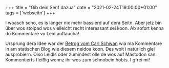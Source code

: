 +++
title = "Gib dein Senf dazua"
date = "2021-02-24T19:00:00+01:00"
tags = ['webseitn']
+++

I woasch scho, es is länger nix mehr bassierd auf dera Seitn. Aber jetz bin über wos stoipad wos vielleicht recht interessant sei koon. Ab sofort kenna do Kommentare vo Leid auftaucha!

<!--more-->

Ursprung dera Idee war der [Betrog vom Carl Schwan](https://carlschwan.eu/2020/12/29/adding-comments-to-your-static-blog-with-mastodon/) wia ma Kommentare in am statischen Blog wie diesem neidoa koon. Des woit i natürlich glei ausprobiern. Oiso Leidls oder zumindest olle de wos auf Mastodon san: Kommentierts fleißig wennz ihr wos zum schnobein hobts. I gfrei mi!
